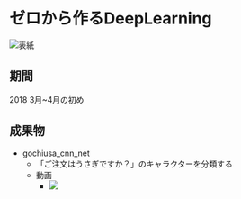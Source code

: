 # ゼロから作るDeepLearning
![表紙](https://www.oreilly.co.jp/books/images/picture978-4-87311-758-4.gif)

## 期間
2018 3月~4月の初め

## 成果物
- gochiusa_cnn_net
  - 「ご注文はうさぎですか？」のキャラクターを分類する
  - 動画
    - [![](https://img.youtube.com/vi/e_iS5WgVe8M/0.jpg)](https://www.youtube.com/watch?v=e_iS5WgVe8M)

